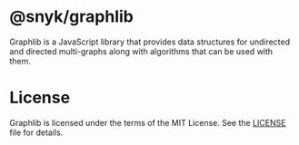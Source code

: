 # @snyk/graphlib

Graphlib is a JavaScript library that provides data structures for undirected
and directed multi-graphs along with algorithms that can be used with them.

# License

Graphlib is licensed under the terms of the MIT License. See the
[LICENSE](LICENSE) file for details.
